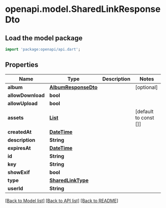 # openapi.model.SharedLinkResponseDto

## Load the model package
```dart
import 'package:openapi/api.dart';
```

## Properties
Name | Type | Description | Notes
------------ | ------------- | ------------- | -------------
**album** | [**AlbumResponseDto**](AlbumResponseDto.md) |  | [optional] 
**allowDownload** | **bool** |  | 
**allowUpload** | **bool** |  | 
**assets** | [**List<AssetResponseDto>**](AssetResponseDto.md) |  | [default to const []]
**createdAt** | [**DateTime**](DateTime.md) |  | 
**description** | **String** |  | 
**expiresAt** | [**DateTime**](DateTime.md) |  | 
**id** | **String** |  | 
**key** | **String** |  | 
**showExif** | **bool** |  | 
**type** | [**SharedLinkType**](SharedLinkType.md) |  | 
**userId** | **String** |  | 

[[Back to Model list]](../README.md#documentation-for-models) [[Back to API list]](../README.md#documentation-for-api-endpoints) [[Back to README]](../README.md)


